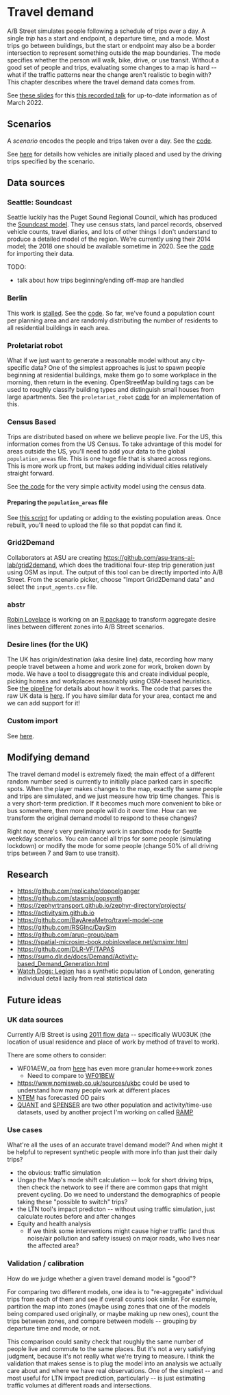 # Travel demand

A/B Street simulates people following a schedule of trips over a day. A single
_trip_ has a start and endpoint, a departure time, and a mode. Most trips go
between buildings, but the start or endpoint may also be a border intersection
to represent something outside the map boundaries. The mode specifies whether
the person will walk, bike, drive, or use transit. Without a good set of people
and trips, evaluating some changes to a map is hard -- what if the traffic
patterns near the change aren't realistic to begin with? This chapter describes
where the travel demand data comes from.

See [these
slides](https://dabreegster.github.io/talks/tds_seminar_synthpop/slides.html)
for this [this recorded talk](https://www.youtube.com/watch?v=vUJJJ_MD2CM) for
up-to-date information as of March 2022.

## Scenarios

A _scenario_ encodes the people and trips taken over a day. See the
[code](https://github.com/a-b-street/abstreet/blob/master/sim/src/make/scenario.rs).

See [here](parking.md#seeding-cars) for details how vehicles are initially
placed and used by the driving trips specified by the scenario.

## Data sources

### Seattle: Soundcast

Seattle luckily has the Puget Sound Regional Council, which has produced the
[Soundcast model](https://www.psrc.org/activity-based-travel-model-soundcast).
They use census stats, land parcel records, observed vehicle counts, travel
diaries, and lots of other things I don't understand to produce a detailed model
of the region. We're currently using their 2014 model; the 2018 one should be
available sometime in 2020. See the
[code](https://github.com/a-b-street/abstreet/tree/master/importer/src/soundcast)
for importing their data.

TODO:

- talk about how trips beginning/ending off-map are handled

### Berlin

This work is [stalled](https://github.com/a-b-street/abstreet/issues/119). See
the
[code](https://github.com/a-b-street/abstreet/blob/master/importer/src/berlin.rs).
So far, we've found a population count per planning area and are randomly
distributing the number of residents to all residential buildings in each area.

### Proletariat robot

What if we just want to generate a reasonable model without any city-specific
data? One of the simplest approaches is just to spawn people beginning at
residential buildings, make them go to some workplace in the morning, then
return in the evening. OpenStreetMap building tags can be used to roughly
classify building types and distinguish small houses from large apartments. See
the `proletariat_robot`
[code](https://github.com/a-b-street/abstreet/blob/master/sim/src/make/activity_model.rs)
for an implementation of this.

### Census Based

Trips are distributed based on where we believe people live. For the US, this
information comes from the US Census. To take advantage of this model for areas
outside the US, you'll need to add your data to the global `population_areas`
file. This is one huge file that is shared across regions. This is more work up
front, but makes adding individual cities relatively straight forward.

See
[the code](https://github.com/a-b-street/abstreet/blob/master/popdat/src/lib.rs)
for the very simple activity model using the census data.

#### Preparing the `population_areas` file

See
[this script](https://github.com/a-b-street/abstreet/blob/master/popdat/scripts/build_population_areas.sh)
for updating or adding to the existing population areas. Once rebuilt, you'll
need to upload the file so that popdat can find it.

### Grid2Demand

Collaborators at ASU are creating
<https://github.com/asu-trans-ai-lab/grid2demand>, which does the traditional
four-step trip generation just using OSM as input. The output of this tool can
be directly imported into A/B Street. From the scenario picker, choose "Import
Grid2Demand data" and select the `input_agents.csv` file.

### abstr

[Robin Lovelace](https://www.robinlovelace.net/) is working on an
[R package](https://a-b-street.github.io/abstr/) to transform aggregate desire
lines between different zones into A/B Street scenarios.

### Desire lines (for the UK)

The UK has origin/destination (aka desire line) data, recording how many people
travel between a home and work zone for work, broken down by mode. We have a
tool to disaggregate this and create individual people, picking homes and
workplaces reasonably using OSM-based heuristics. See
[the pipeline](https://github.com/a-b-street/abstreet/blob/master/popdat/src/od.rs)
for details about how it works. The code that parses the raw UK data is
[here](https://github.com/a-b-street/abstreet/blob/master/importer/src/uk.rs).
If you have similar data for your area, contact me and we can add support for
it!

### Custom import

See [here](../dev/formats/scenarios.md).

## Modifying demand

The travel demand model is extremely fixed; the main effect of a different
random number seed is currently to initially place parked cars in specific
spots. When the player makes changes to the map, exactly the same people and
trips are simulated, and we just measure how trip time changes. This is a very
short-term prediction. If it becomes much more convenient to bike or bus
somewhere, then more people will do it over time. How can we transform the
original demand model to respond to these changes?

Right now, there's very preliminary work in sandbox mode for Seattle weekday
scenarios. You can cancel all trips for some people (simulating lockdown) or
modify the mode for some people (change 50% of all driving trips between 7 and
9am to use transit).

## Research

- <https://github.com/replicahq/doppelganger>
- <https://github.com/stasmix/popsynth>
- <https://zephyrtransport.github.io/zephyr-directory/projects/>
- <https://activitysim.github.io>
- <https://github.com/BayAreaMetro/travel-model-one>
- <https://github.com/RSGInc/DaySim>
- <https://github.com/arup-group/pam>
- <https://spatial-microsim-book.robinlovelace.net/smsimr.html>
- <https://github.com/DLR-VF/TAPAS>
- <https://sumo.dlr.de/docs/Demand/Activity-based_Demand_Generation.html>
- [Watch Dogs: Legion](https://www.youtube.com/watch?v=oYUZp4I3ksE&t=213s) has a
  synthetic population of London, generating individual detail lazily from real
  statistical data

## Future ideas

### UK data sources

Currently A/B Street is using
[2011 flow data](https://www.ons.gov.uk/census/2011census/2011censusdata/originanddestinationdata)
-- specifically WU03UK (the location of usual residence and place of work by
method of travel to work).

There are some others to consider:

- WF01AEW_oa from
  [here](https://wicid.ukdataservice.ac.uk/flowdata/cider/wicid/downloads.php)
  has even more granular home<->work zones
  - Need to compare to
    [WF01BEW](https://webarchive.nationalarchives.gov.uk/ukgwa/20160202161811/http://www.nomisweb.co.uk/census/2011/wf01bew)
- <https://www.nomisweb.co.uk/sources/ukbc> could be used to understand how many
  people work at different places
- [NTEM](https://github.com/ITSLeeds/NTEM2OD/) has forecasted OD pairs
- [QUANT](http://quant.casa.ucl.ac.uk/) and [SPENSER](https://geospenser.com/)
  are two other population and activity/time-use datasets, used by another
  project I'm working on called
  [RAMP](https://github.com/Urban-Analytics/RAMP-UA)

### Use cases

What're all the uses of an accurate travel demand model? And when might it be
helpful to represent synthetic people with more info than just their daily
trips?

- the obvious: traffic simulation
- Ungap the Map's mode shift calculation -- look for short driving trips, then
  check the network to see if there are common gaps that might prevent cycling.
  Do we need to understand the demographics of people taking these "possible to
  switch" trips?
- the LTN tool's impact predicton -- without using traffic simulation, just
  calculate routes before and after changes
- Equity and health analysis
  - If we think some interventions might cause higher traffic (and thus
    noise/air pollution and safety issues) on major roads, who lives near the
    affected area?

### Validation / calibration

How do we judge whether a given travel demand model is "good"?

For comparing two different models, one idea is to "re-aggregate" individual
trips from each of them and see if overall counts look similar. For example,
partition the map into zones (maybe using zones that one of the models being
compared used originally, or maybe making up new ones), count the trips between
zones, and compare between models -- grouping by departure time and mode, or
not.

This comparison could sanity check that roughly the same number of people live
and commute to the same places. But it's not a very satisfying judgment, because
it's not really what we're trying to measure. I think the validation that makes
sense is to plug the model into an analysis we actually care about and where we
have real observations. One of the simplest -- and most useful for LTN impact
prediction, particularly -- is just estimating traffic volumes at different
roads and intersections.
